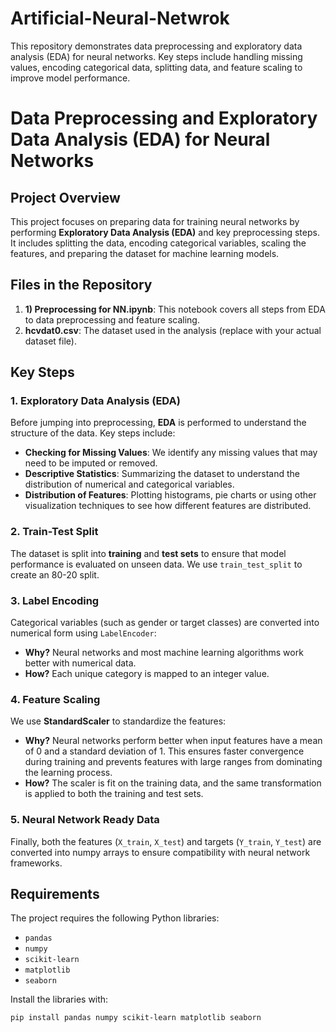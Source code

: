 # Artificial-Neural-Netwrok
This repository demonstrates data preprocessing and exploratory data analysis (EDA) for neural networks. Key steps include handling missing values, encoding categorical data, splitting data, and feature scaling to improve model performance.

# Data Preprocessing and Exploratory Data Analysis (EDA) for Neural Networks

## Project Overview
This project focuses on preparing data for training neural networks by performing **Exploratory Data Analysis (EDA)** and key preprocessing steps. It includes splitting the data, encoding categorical variables, scaling the features, and preparing the dataset for machine learning models.

## Files in the Repository
1. **1) Preprocessing for NN.ipynb**: This notebook covers all steps from EDA to data preprocessing and feature scaling.
2. **hcvdat0.csv**: The dataset used in the analysis (replace with your actual dataset file).

## Key Steps

### 1. Exploratory Data Analysis (EDA)
Before jumping into preprocessing, **EDA** is performed to understand the structure of the data. Key steps include:
- **Checking for Missing Values**: We identify any missing values that may need to be imputed or removed.
- **Descriptive Statistics**: Summarizing the dataset to understand the distribution of numerical and categorical variables.
- **Distribution of Features**: Plotting histograms, pie charts or using other visualization techniques to see how different features are distributed.

### 2. Train-Test Split
The dataset is split into **training** and **test sets** to ensure that model performance is evaluated on unseen data. We use `train_test_split` to create an 80-20 split.

### 3. Label Encoding
Categorical variables (such as gender or target classes) are converted into numerical form using `LabelEncoder`:
- **Why?** Neural networks and most machine learning algorithms work better with numerical data.
- **How?** Each unique category is mapped to an integer value.

### 4. Feature Scaling
We use **StandardScaler** to standardize the features:
- **Why?** Neural networks perform better when input features have a mean of 0 and a standard deviation of 1. This ensures faster convergence during training and prevents features with large ranges from dominating the learning process.
- **How?** The scaler is fit on the training data, and the same transformation is applied to both the training and test sets.

### 5. Neural Network Ready Data
Finally, both the features (`X_train`, `X_test`) and targets (`Y_train`, `Y_test`) are converted into numpy arrays to ensure compatibility with neural network frameworks.

## Requirements
The project requires the following Python libraries:
- `pandas`
- `numpy`
- `scikit-learn`
- `matplotlib`
- `seaborn`

Install the libraries with:
```
pip install pandas numpy scikit-learn matplotlib seaborn

